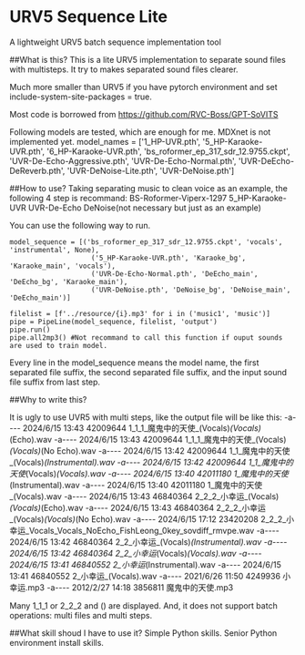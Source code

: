 # URV5 Sequence Lite
 A lightweight URV5 batch sequence implementation tool

##What is this?
This is a lite URV5 implementation to separate sound files with multisteps. It try to makes separated sound files clearer.

Much more smaller than URV5 if you have pytorch environment and set include-system-site-packages = true.

Most code is borrowed from https://github.com/RVC-Boss/GPT-SoVITS

Following models are tested, which are enough for me. MDXnet is not implemented yet.
model_names = ['1_HP-UVR.pth',
               '5_HP-Karaoke-UVR.pth',
               '6_HP-Karaoke-UVR.pth',
               'bs_roformer_ep_317_sdr_12.9755.ckpt',
               'UVR-De-Echo-Aggressive.pth',
               'UVR-De-Echo-Normal.pth',
               'UVR-DeEcho-DeReverb.pth',
               'UVR-DeNoise-Lite.pth',
               'UVR-DeNoise.pth']


##How to use?
Taking separating music to clean voice as an example, the following 4 step is recommand:
BS-Roformer-Viperx-1297
5_HP-Karaoke-UVR
UVR-De-Echo
DeNoise(not necessary but just as an example)

You can use the following way to run.
```
model_sequence = [('bs_roformer_ep_317_sdr_12.9755.ckpt', 'vocals', 'instrumental', None),
                    ('5_HP-Karaoke-UVR.pth', 'Karaoke_bg', 'Karaoke_main', 'vocals'),
                    ('UVR-De-Echo-Normal.pth', 'DeEcho_main', 'DeEcho_bg', 'Karaoke_main'),
                    ('UVR-DeNoise.pth', 'DeNoise_bg', 'DeNoise_main', 'DeEcho_main')]                  
                
filelist = [f'../resource/{i}.mp3' for i in ('music1', 'music')]
pipe = PipeLine(model_sequence, filelist, 'output')
pipe.run()
pipe.all2mp3() #Not recommand to call this function if ouput sounds are used to train model.
```
Every line in the model_sequence means the model name, the first separated file suffix, the second separated file suffix, and the input sound file suffix from last step.

##Why to write this?

It is ugly to use UVR5 with multi steps, like the output file will be like this:
-a----         2024/6/15     13:43       42009644 1_1_1_魔鬼中的天使_(Vocals)_(Vocals)_(Echo).wav
-a----         2024/6/15     13:43       42009644 1_1_1_魔鬼中的天使_(Vocals)_(Vocals)_(No Echo).wav
-a----         2024/6/15     13:42       42009644 1_1_魔鬼中的天使_(Vocals)_(Instrumental).wav
-a----         2024/6/15     13:42       42009644 1_1_魔鬼中的天使_(Vocals)_(Vocals).wav
-a----         2024/6/15     13:40       42011180 1_魔鬼中的天使_(Instrumental).wav
-a----         2024/6/15     13:40       42011180 1_魔鬼中的天使_(Vocals).wav
-a----         2024/6/15     13:43       46840364 2_2_2_小幸运_(Vocals)_(Vocals)_(Echo).wav
-a----         2024/6/15     13:43       46840364 2_2_2_小幸运_(Vocals)_(Vocals)_(No Echo).wav
-a----         2024/6/15     17:12       23420208 2_2_2_小幸运_Vocals_Vocals_NoEcho_FishLeong_0key_sovdiff_rmvpe.wav
-a----         2024/6/15     13:42       46840364 2_2_小幸运_(Vocals)_(Instrumental).wav
-a----         2024/6/15     13:42       46840364 2_2_小幸运_(Vocals)_(Vocals).wav
-a----         2024/6/15     13:41       46840552 2_小幸运_(Instrumental).wav
-a----         2024/6/15     13:41       46840552 2_小幸运_(Vocals).wav
-a----         2021/6/26     11:50        4249936 小幸运.mp3
-a----         2012/2/27     14:18        3856811 魔鬼中的天使.mp3

Many 1_1_1 or 2_2_2 and () are displayed. And, it does not support batch operations: multi files and multi steps.

##What skill shoud I have to use it?
Simple Python skills.
Senior Python environment install skills.


